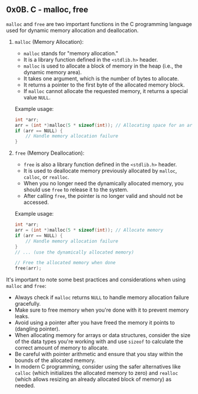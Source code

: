 ## 0x0B. C - malloc, free
`malloc` and `free` are two important functions in the C programming language used for dynamic memory allocation and deallocation.

1. `malloc` (Memory Allocation):
   - `malloc` stands for "memory allocation."
   - It is a library function defined in the `<stdlib.h>` header.
   - `malloc` is used to allocate a block of memory in the heap (i.e., the dynamic memory area).
   - It takes one argument, which is the number of bytes to allocate.
   - It returns a pointer to the first byte of the allocated memory block.
   - If `malloc` cannot allocate the requested memory, it returns a special value `NULL`.

   Example usage:
   ```c
   int *arr;
   arr = (int *)malloc(5 * sizeof(int)); // Allocating space for an array of 5 integers
   if (arr == NULL) {
       // Handle memory allocation failure
   }
   ```

2. `free` (Memory Deallocation):
   - `free` is also a library function defined in the `<stdlib.h>` header.
   - It is used to deallocate memory previously allocated by `malloc`, `calloc`, or `realloc`.
   - When you no longer need the dynamically allocated memory, you should use `free` to release it to the system.
   - After calling `free`, the pointer is no longer valid and should not be accessed.
   
   Example usage:
   ```c
   int *arr;
   arr = (int *)malloc(5 * sizeof(int)); // Allocate memory
   if (arr == NULL) {
       // Handle memory allocation failure
   }
   // ... (use the dynamically allocated memory)

   // Free the allocated memory when done
   free(arr);
   ```

It's important to note some best practices and considerations when using `malloc` and `free`:

- Always check if `malloc` returns `NULL` to handle memory allocation failure gracefully.
- Make sure to free memory when you're done with it to prevent memory leaks.
- Avoid using a pointer after you have freed the memory it points to (dangling pointer).
- When allocating memory for arrays or data structures, consider the size of the data types you're working with and use `sizeof` to calculate the correct amount of memory to allocate.
- Be careful with pointer arithmetic and ensure that you stay within the bounds of the allocated memory.
- In modern C programming, consider using the safer alternatives like `calloc` (which initializes the allocated memory to zero) and `realloc` (which allows resizing an already allocated block of memory) as needed.
